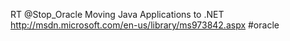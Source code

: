 <!--
id: 974219191
link: http://kevinisom.info/post/974219191/rt-stop-oracle-moving-java-applications-to-net
slug: rt-stop-oracle-moving-java-applications-to-net
date: Thu Aug 19 2010 11:27:12 GMT+1200 (NZST)
raw: {"blog_name":"kevinisom","id":974219191,"post_url":"http://kevinisom.info/post/974219191/rt-stop-oracle-moving-java-applications-to-net","slug":"rt-stop-oracle-moving-java-applications-to-net","type":"text","date":"2010-08-18 23:27:12 GMT","timestamp":1282174032,"state":"published","format":"html","reblog_key":"PSgyW9WK","tags":[],"short_url":"http://tmblr.co/Zw68Yyw4MUt","highlighted":[],"feed_item":"http://twitter.com/kev_nz/statuses/21518904608","from_feed_id":"650289","note_count":0,"title":null,"body":"<p>RT @Stop_Oracle Moving Java Applications to .NET <a href=\"http://msdn.microsoft.com/en-us/library/ms973842.aspx\" target=\"_blank\">http://msdn.microsoft.com/en-us/library/ms973842.aspx</a> #oracle</p>"}
publish: 2010-08-019
tags: 
title: null
-->


RT @Stop\_Oracle Moving Java Applications to .NET
<http://msdn.microsoft.com/en-us/library/ms973842.aspx> \#oracle


